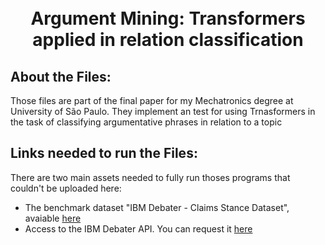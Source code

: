 <h1 align="center">
<br>Argument Mining: Transformers applied in relation
classification
</h1>

## About the Files:

Those files are part of the final paper for my Mechatronics degree at University of São Paulo. 
They implement an test for using Trnasformers in the task of classifying argumentative phrases in relation to a topic

## Links needed to run the Files:

There are two main assets needed to fully run thoses programs that couldn't be uploaded here: 
- The benchmark dataset "IBM Debater - Claims Stance Dataset", avaiable [here](https://research.ibm.com/haifa/dept/vst/debating_data.shtml)
- Access to the IBM Debater API. You can request it [here](https://research.ibm.com/interactive/project-debater/)
